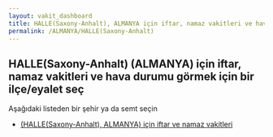 ```yaml
---
layout: vakit_dashboard
title: HALLE(Saxony-Anhalt), ALMANYA için iftar, namaz vakitleri ve hava durumu - ilçe/eyalet seç
permalink: /ALMANYA/HALLE(Saxony-Anhalt)
---
```


## HALLE(Saxony-Anhalt) (ALMANYA) için iftar, namaz vakitleri ve hava durumu  görmek için bir ilçe/eyalet seç

Aşağıdaki listeden bir şehir ya da semt seçin

* [ (HALLE(Saxony-Anhalt), ALMANYA) için iftar ve namaz vakitleri](/ALMANYA/HALLE(Saxony-Anhalt)/)

<script type="text/javascript">
  var GLOBAL_COUNTRY = 'ALMANYA';
  var GLOBAL_CITY = 'HALLE(Saxony-Anhalt)';
  var GLOBAL_STATE = 'HALLE(Saxony-Anhalt)';
</script>
